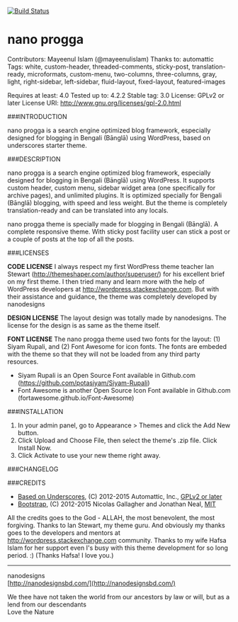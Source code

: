 [![Build Status](https://travis-ci.org/Automattic/_s.svg?branch=master)](https://travis-ci.org/Automattic/_s)

nano progga
===========

Contributors: Mayeenul Islam (@mayeenulislam)
Thanks to: automattic
Tags: white, custom-header, threaded-comments, sticky-post, translation-ready, microformats, custom-menu, two-columns, three-columns, gray, light, right-sidebar, left-sidebar, fluid-layout, fixed-layout, featured-images

Requires at least: 4.0
Tested up to: 4.2.2
Stable tag: 3.0
License: GPLv2 or later
License URI: http://www.gnu.org/licenses/gpl-2.0.html

###INTRODUCTION

nano progga is a search engine optimized blog framework, especially designed for blogging in Bengali (Bānglā) using WordPress, based on underscores starter theme.

###DESCRIPTION

nano progga is a search engine optimized blog framework, especially designed for blogging in Bengali (Bānglā) using WordPress. It supports custom header, custom menu, sidebar widget area (one specifically for archive pages), and unlimited plugins. It is optimized specially for Bengali (Bānglā) blogging, with speed and less weight. But the theme is completely translation-ready and can be translated into any locals.

nano progga theme is specially made for blogging in Bengali (Bānglā). A complete responsive theme. With sticky post facility user can stick a post or a couple of posts at the top of all the posts.

###LICENSES

__CODE LICENSE__
I always respect my first WordPress theme teacher Ian Stewart (http://themeshaper.com/author/superuser/) for his excellent brief on my first theme. I then tried many and learn more with the help of WordPress developers at http://wordpress.stackexchange.com. But with their assistance and guidance, the theme was completely developed by nanodesigns

__DESIGN LICENSE__
The layout design was totally made by nanodesigns. The license for the design is as same as the theme itself.

__FONT LICENSE__
The nano progga theme used two fonts for the layout: (1) Siyam Rupali, and (2) Font Awesome for icon fonts. The fonts are embeded with the theme so that they will not be loaded from any third party resources.

* Siyam Rupali is an Open Source Font available in Github.com (https://github.com/potasiyam/Siyam-Rupali‎)
* Font Awesome is another Open Source Icon Font available in Github.com (fortawesome.github.io/Font-Awesome)

###INSTALLATION
	
1. In your admin panel, go to Appearance > Themes and click the Add New button.
2. Click Upload and Choose File, then select the theme's .zip file. Click Install Now.
3. Click Activate to use your new theme right away.

###CHANGELOG



###CREDITS

* [Based on Underscores](http://underscores.me/), (C) 2012-2015 Automattic, Inc., [GPLv2 or later](https://www.gnu.org/licenses/gpl-2.0.html)
* [Bootstrap](http://getbootstrap.com/), (C) 2012-2015 Nicolas Gallagher and Jonathan Neal, [MIT](http://opensource.org/licenses/MIT)

All the credits goes to the God - ALLAH, the most benevolent, the most forgiving. Thanks to Ian Stewart, my theme guru. And obviously my thanks goes to the developers and mentors at http://wordpress.stackexchange.com community. Thanks to my wife Hafsa Islam for her support even I's busy with this theme development for so long period. :) (Thanks Hafsa! I love you.)


______________________________________
nanodesigns<br>
[http://nanodesignsbd.com/](http://nanodesignsbd.com/)


We thee have not taken the world from our ancestors by law or will, but as a lend from our descendants<br>
Love the Nature
